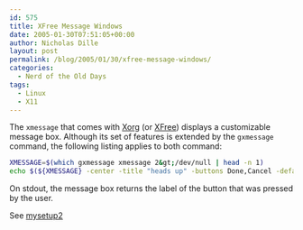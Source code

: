 ```yaml
---
id: 575
title: XFree Message Windows
date: 2005-01-30T07:51:05+00:00
author: Nicholas Dille
layout: post
permalink: /blog/2005/01/30/xfree-message-windows/
categories:
  - Nerd of the Old Days
tags:
  - Linux
  - X11
---
```

The `xmessage` that comes with [Xorg](http://xorg.org) (or [XFree](http://xfree86.org)) displays a customizable message box. Although its set of features is extended by the `gxmessage` command, the following listing applies to both command:<!--more-->

```bash
XMESSAGE=$(which gxmessage xmessage 2&gt;/dev/null | head -n 1)
echo $(${XMESSAGE} -center -title "heads up" -buttons Done,Cancel -default Done -print "something happend")
```

On stdout, the message box returns the label of the button that was pressed by the user.

See [mysetup2](/blog/2007/11/30/my-setup-2-public-key-authentication/)
